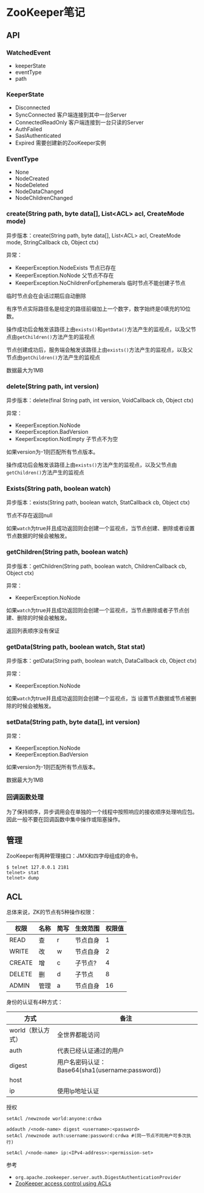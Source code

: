 # ZooKeeper笔记

## API

### WatchedEvent

- keeperState
- eventType
- path

### KeeperState

- Disconnected
- SyncConnected             客户端连接到其中一台Server
- ConnectedReadOnly    客户端连接到一台只读的Server
- AuthFailed
- SaslAuthenticated
- Expired                           需要创建新的ZooKeeper实例

### EventType

- None
- NodeCreated
- NodeDeleted
- NodeDataChanged
- NodeChildrenChanged

### create(String path, byte data[], List\<ACL\> acl, CreateMode mode)

异步版本：create(String path, byte data[], List\<ACL\> acl, CreateMode mode,  StringCallback cb, Object ctx)

异常：

- KeeperException.NodeExists 节点已存在
- KeeperException.NoNode 父节点不存在
- KeeperException.NoChildrenForEphemerals 临时节点不能创建子节点

临时节点会在会话过期后自动删除

有序节点实际路径名是给定的路径前缀加上一个数字，数字始终是0填充的10位数。

操作成功后会触发该路径上由`exists()`和`getData()`方法产生的监视点，以及父节点由`getChildren()`方法产生的监视点

节点创建成功后，服务端会触发该路径上由`exists()`方法产生的监视点，以及父节点由`getChildren()`方法产生的监视点

数据最大为1MB

### delete(String path, int version)

异步版本：delete(final String path, int version, VoidCallback cb, Object ctx)

异常：

- KeeperException.NoNode
- KeeperException.BadVersion
- KeeperException.NotEmpty 子节点不为空

如果version为-1则匹配所有节点版本。

操作成功后会触发该路径上由`exists()`方法产生的监视点，以及父节点由`getChildren()`方法产生的监视点

### Exists(String path, boolean watch)

异步版本：exists(String path, boolean watch, StatCallback cb, Object ctx)

节点不存在返回null

如果`watch`为true并且成功返回则会创建一个监视点，当节点创建、删除或者设置节点数据的时候会被触发。

### getChildren(String path, boolean watch)

异步版本：getChildren(String path, boolean watch, ChildrenCallback cb, Object ctx)

异常：

- KeeperException.NoNode

如果`watch`为true并且成功返回则会创建一个监视点，当节点删除或者子节点创建、删除的时候会被触发。

返回列表顺序没有保证

### getData(String path, boolean watch, Stat stat)

异步版本：getData(String path, boolean watch, DataCallback cb, Object ctx)

异常：

- KeeperException.NoNode

如果`watch`为true并且成功返回则会创建一个监视点，当 设置节点数据或节点被删除的时候会被触发。

### setData(String path, byte data[], int version)

异常：

- KeeperException.NoNode
- KeeperException.BadVersion

如果version为-1则匹配所有节点版本。

数据最大为1MB

### 回调函数处理

为了保持顺序，异步调用会在单独的一个线程中按照响应的接收顺序处理响应包。因此一般不要在回调函数中集中操作或阻塞操作。

## 管理

ZooKeeper有两种管理接口：JMX和四字母组成的命令。

```
$ telnet 127.0.0.1 2181
telnet> stat
telnet> dump
```

## ACL

总体来说，ZK的节点有5种操作权限：

| 权限   | 名称 | 简写 | 生效范围 | 权限值 |
| ------ | ---- | ---- | -------- | ------ |
| READ   | 查   | r    | 节点自身 | 1      |
| WRITE  | 改   | w    | 节点自身 | 2      |
| CREATE | 增   | c    | 子节点?  | 4      |
| DELETE | 删   | d    | 子节点   | 8      |
| ADMIN  | 管理 | a    | 节点自身 | 16     |

身份的认证有4种方式：

| 方式              | 备注                                            |
| ----------------- | ----------------------------------------------- |
| world（默认方式） | 全世界都能访问                                  |
| auth              | 代表已经认证通过的用户                          |
| digest            | 用户名密码认证：Base64(sha1(username:password)) |
| host              |                                                 |
| ip                | 使用Ip地址认证                                  |

授权

```
setAcl /newznode world:anyone:crdwa

addauth /<node-name> digest <username>:<password>
setAcl /newznode auth:username:password:crdwa #(同一节点不同用户可多次执行)

setAcl /<node-name> ip:<IPv4-address>:<permission-set>	
```

参考

- `org.apache.zookeeper.server.auth.DigestAuthenticationProvider`
- [ZooKeeper access control using ACLs](https://zookeeper.apache.org/doc/r3.1.2/zookeeperProgrammers.html#sc_ZooKeeperAccessControl)

